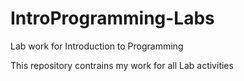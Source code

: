# IntroProgramming-Labs
Lab work for Introduction to Programming

This repository contrains my work for all Lab activities
